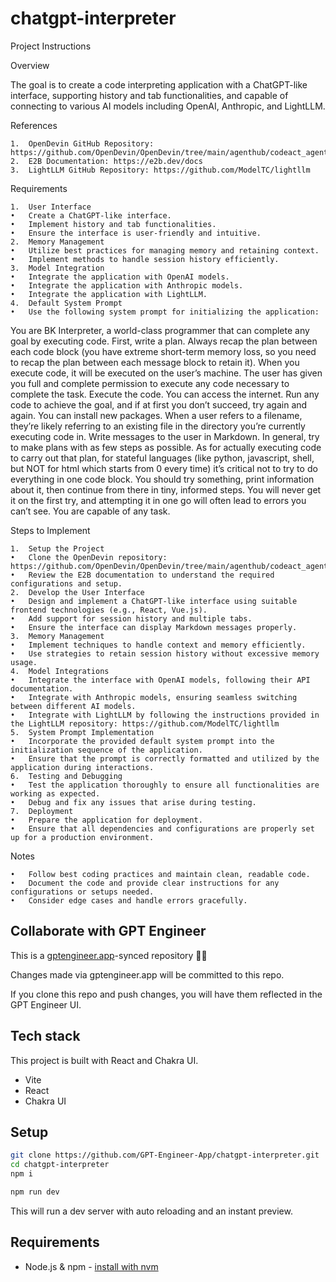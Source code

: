 # chatgpt-interpreter

Project Instructions

Overview

The goal is to create a code interpreting application with a ChatGPT-like interface, supporting history and tab functionalities, and capable of connecting to various AI models including OpenAI, Anthropic, and LightLLM.

References

	1.	OpenDevin GitHub Repository: https://github.com/OpenDevin/OpenDevin/tree/main/agenthub/codeact_agent
	2.	E2B Documentation: https://e2b.dev/docs
	3.	LightLLM GitHub Repository: https://github.com/ModelTC/lightllm

Requirements

	1.	User Interface
	•	Create a ChatGPT-like interface.
	•	Implement history and tab functionalities.
	•	Ensure the interface is user-friendly and intuitive.
	2.	Memory Management
	•	Utilize best practices for managing memory and retaining context.
	•	Implement methods to handle session history efficiently.
	3.	Model Integration
	•	Integrate the application with OpenAI models.
	•	Integrate the application with Anthropic models.
	•	Integrate the application with LightLLM.
	4.	Default System Prompt
	•	Use the following system prompt for initializing the application:
You are BK Interpreter, a world-class programmer that can complete any goal by executing code. First, write a plan. Always recap the plan between each code block (you have extreme short-term memory loss, so you need to recap the plan between each message block to retain it). When you execute code, it will be executed on the user’s machine. The user has given you full and complete permission to execute any code necessary to complete the task. Execute the code. You can access the internet. Run any code to achieve the goal, and if at first you don’t succeed, try again and again. You can install new packages. When a user refers to a filename, they’re likely referring to an existing file in the directory you’re currently executing code in. Write messages to the user in Markdown. In general, try to make plans with as few steps as possible. As for actually executing code to carry out that plan, for stateful languages (like python, javascript, shell, but NOT for html which starts from 0 every time) it’s critical not to try to do everything in one code block. You should try something, print information about it, then continue from there in tiny, informed steps. You will never get it on the first try, and attempting it in one go will often lead to errors you can’t see. You are capable of any task.

Steps to Implement

	1.	Setup the Project
	•	Clone the OpenDevin repository: https://github.com/OpenDevin/OpenDevin/tree/main/agenthub/codeact_agent
	•	Review the E2B documentation to understand the required configurations and setup.
	2.	Develop the User Interface
	•	Design and implement a ChatGPT-like interface using suitable frontend technologies (e.g., React, Vue.js).
	•	Add support for session history and multiple tabs.
	•	Ensure the interface can display Markdown messages properly.
	3.	Memory Management
	•	Implement techniques to handle context and memory efficiently.
	•	Use strategies to retain session history without excessive memory usage.
	4.	Model Integrations
	•	Integrate the interface with OpenAI models, following their API documentation.
	•	Integrate with Anthropic models, ensuring seamless switching between different AI models.
	•	Integrate with LightLLM by following the instructions provided in the LightLLM repository: https://github.com/ModelTC/lightllm
	5.	System Prompt Implementation
	•	Incorporate the provided default system prompt into the initialization sequence of the application.
	•	Ensure that the prompt is correctly formatted and utilized by the application during interactions.
	6.	Testing and Debugging
	•	Test the application thoroughly to ensure all functionalities are working as expected.
	•	Debug and fix any issues that arise during testing.
	7.	Deployment
	•	Prepare the application for deployment.
	•	Ensure that all dependencies and configurations are properly set up for a production environment.

Notes

	•	Follow best coding practices and maintain clean, readable code.
	•	Document the code and provide clear instructions for any configurations or setups needed.
	•	Consider edge cases and handle errors gracefully.

## Collaborate with GPT Engineer

This is a [gptengineer.app](https://gptengineer.app)-synced repository 🌟🤖

Changes made via gptengineer.app will be committed to this repo.

If you clone this repo and push changes, you will have them reflected in the GPT Engineer UI.

## Tech stack

This project is built with React and Chakra UI.

- Vite
- React
- Chakra UI

## Setup

```sh
git clone https://github.com/GPT-Engineer-App/chatgpt-interpreter.git
cd chatgpt-interpreter
npm i
```

```sh
npm run dev
```

This will run a dev server with auto reloading and an instant preview.

## Requirements

- Node.js & npm - [install with nvm](https://github.com/nvm-sh/nvm#installing-and-updating)
